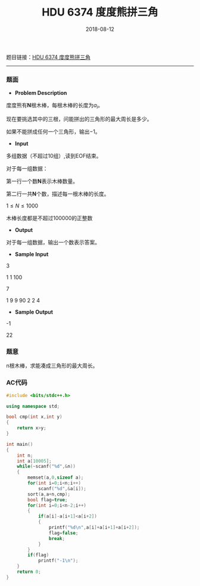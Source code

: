 ﻿---
layout: post
title: HDU 6374 度度熊拼三角
date: 2018-08-12 
tag: HDU
---

题目链接：[HDU 6374 度度熊拼三角](http://acm.hdu.edu.cn/showproblem.php?pid=6374)

-------------------
### 题面
* **Problem Description**

度度熊有**N**根木棒，每根木棒的长度为$a_i$。

现在要挑选其中的三根，问能拼出的三角形的最大周长是多少。

如果不能拼成任何一个三角形，输出−1。

* **Input**

多组数据（不超过10组）,读到EOF结束。

对于每一组数据：

第一行一个数**N**表示木棒数量。

第二行一共**N**个数，描述每一根木棒的长度。

$1≤N≤1000$

木棒长度都是不超过100000的正整数

* **Output**

对于每一组数据，输出一个数表示答案。

* **Sample Input**

3

1 1 100

7

1 9 9 90 2 2 4

* **Sample Output**

-1

22

### 题意

n根木棒，求能凑成三角形的最大周长。 

### AC代码
``` c++
#include <bits/stdc++.h>

using namespace std;

bool cmp(int x,int y)
{
    return x>y;
}

int main()
{
    int n;
    int a[10005];
    while(~scanf("%d",&n))
    {
        memset(a,0,sizeof a);
        for(int i=0;i<n;i++)
            scanf("%d",&a[i]);
        sort(a,a+n,cmp);
        bool flag=true;
        for(int i=0;i<n-2;i++)
        {
            if(a[i]-a[i+1]<a[i+2])
            {
                printf("%d\n",a[i]+a[i+1]+a[i+2]);
                flag=false;
                break;
            }
        }
        if(flag)
            printf("-1\n");
    }
    return 0;
}
```
